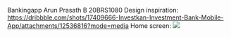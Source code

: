 Bankingapp
Arun Prasath B 20BRS1080
Design inspiration:
https://dribbble.com/shots/17409666-Investkan-Investment-Bank-Mobile-App/attachments/12536816?mode=media
Home screen:
![](arunprasath/ss/ss1.jpg)
